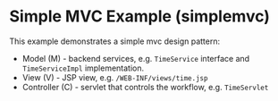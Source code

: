 Simple MVC Example (simplemvc)
===============================

This example demonstrates a simple mvc design pattern:
* Model (M) - backend services, e.g. `TimeService` interface and `TimeServiceImpl` implementation.
* View (V) - JSP view, e.g. `/WEB-INF/views/time.jsp`
* Controller (C) - servlet that controls the workflow, e.g. `TimeServlet`

